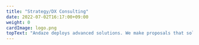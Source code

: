 ```yaml
---
title: "Strategy/DX Consulting"
date: 2022-07-02T16:17:00+09:00
weight: 0
cardImage: logo.png
topText: "Andaze deploys advanced solutions. We make proposals that solve our clients' problems while incorporating superior technologies and seasonal industry trends. We are attentive, persistent, and use collaboration and expertise. We provide thorough support so that our clients can utilize the best solutions."
---
```


